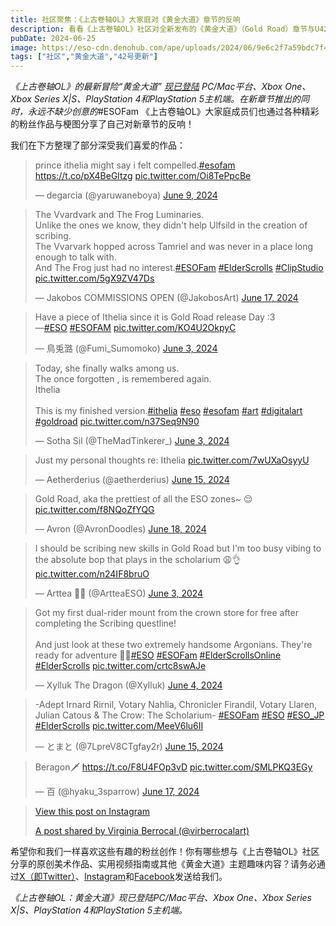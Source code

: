 ```yaml
---
title: 社区聚焦：《上古卷轴OL》大家庭对《黄金大道》章节的反响
description: 看看《上古卷轴OL》社区对全新发布的《黄金大道》（Gold Road）章节与U42基础版游戏更新有何评价。
pubDate: 2024-06-25
image: https://eso-cdn.denohub.com/ape/uploads/2024/06/9e6c2f7a59bdc7f44e8eab0c6b3b03e2.jpg
tags: ["社区","黄金大道","42号更新"]
---
```


_《上古卷轴OL》的最新冒险“黄金大道”_ [_现已登陆_](https://www.elderscrollsonline.com/cn/joinus) _PC/Mac平台、Xbox
One、Xbox Series X|S、PlayStation 4和PlayStation 5主机端。在新章节推出的同时，永远不缺少创意的_#ESOFam
《上古卷轴OL》大家庭成员们也通过各种精彩的粉丝作品与梗图分享了自己对新章节的反响！

我们在下方整理了部分深受我们喜爱的作品：

> prince ithelia might say i felt compelled.[#esofam](https://twitter.com/hashtag/esofam?src=hash&ref_src=twsrc%5Etfw)
> <https://t.co/pX4BeGltzg> [pic.twitter.com/Oi8TePpcBe](https://t.co/Oi8TePpcBe)
>
> — degarcia (@yaruwaneboya)
> [June 9, 2024](https://twitter.com/yaruwaneboya/status/1799772640024109499?ref_src=twsrc%5Etfw)

> The Vvardvark and The Frog Luminaries.\
> Unlike the ones we know, they didn't help Ulfsild in the creation of scribing.\
> The Vvarvark hopped across Tamriel and was never in a place long enough to talk with.\
> And The Frog just had no interest.[#ESOFam](https://twitter.com/hashtag/ESOFam?src=hash&ref_src=twsrc%5Etfw)
> [#ElderScrolls](https://twitter.com/hashtag/ElderScrolls?src=hash&ref_src=twsrc%5Etfw)
> [#ClipStudio](https://twitter.com/hashtag/ClipStudio?src=hash&ref_src=twsrc%5Etfw)
> [pic.twitter.com/5gX9ZV47Ds](https://t.co/5gX9ZV47Ds)
>
> — Jakobos COMMISSIONS OPEN (@JakobosArt)
> [June 17, 2024](https://twitter.com/JakobosArt/status/1802671004029948214?ref_src=twsrc%5Etfw)

> Have a piece of Ithelia since it is Gold Road release Day :3\
> —[#ESO](https://twitter.com/hashtag/ESO?src=hash&ref_src=twsrc%5Etfw)
> [#ESOFAM](https://twitter.com/hashtag/ESOFAM?src=hash&ref_src=twsrc%5Etfw)
> [pic.twitter.com/KO4U2OkpyC](https://t.co/KO4U2OkpyC)
>
> — 鳥兎潞 (@Fumi\_Sumomoko)
> [June 3, 2024](https://twitter.com/Fumi_Sumomoko/status/1797613479731626078?ref_src=twsrc%5Etfw)

> Today, she finally walks among us.\
> The once forgotten , is remembered again.\
> Ithelia\
> \
> This is my finished version.[#ithelia](https://twitter.com/hashtag/ithelia?src=hash&ref_src=twsrc%5Etfw)
> [#eso](https://twitter.com/hashtag/eso?src=hash&ref_src=twsrc%5Etfw)
> [#esofam](https://twitter.com/hashtag/esofam?src=hash&ref_src=twsrc%5Etfw)
> [#art](https://twitter.com/hashtag/art?src=hash&ref_src=twsrc%5Etfw)
> [#digitalart](https://twitter.com/hashtag/digitalart?src=hash&ref_src=twsrc%5Etfw)
> [#goldroad](https://twitter.com/hashtag/goldroad?src=hash&ref_src=twsrc%5Etfw)
> [pic.twitter.com/n37Seq9N90](https://t.co/n37Seq9N90)
>
> — Sotha Sil (@TheMadTinkerer\_)
> [June 3, 2024](https://twitter.com/TheMadTinkerer_/status/1797626135087591776?ref_src=twsrc%5Etfw)

> Just my personal thoughts re: Ithelia [pic.twitter.com/7wUXaOsyyU](https://t.co/7wUXaOsyyU)
>
> — Aetherderius (@aetherderius)
> [June 15, 2024](https://twitter.com/aetherderius/status/1801868070400704989?ref_src=twsrc%5Etfw)

> Gold Road, aka the prettiest of all the ESO zones~ 😌 [pic.twitter.com/f8NQoZfYQG](https://t.co/f8NQoZfYQG)
>
> — Avron (@AvronDoodles)
> [June 18, 2024](https://twitter.com/AvronDoodles/status/1803058296628081026?ref_src=twsrc%5Etfw)

> I should be scribing new skills in Gold Road but I'm too busy vibing to the absolute bop that plays in the scholarium
> 😩👌 [pic.twitter.com/n24IF8bruO](https://t.co/n24IF8bruO)
>
> — Arttea 🌿🍉 (@ArtteaESO)
> [June 3, 2024](https://twitter.com/ArtteaESO/status/1797723216603156490?ref_src=twsrc%5Etfw)

> Got my first dual-rider mount from the crown store for free after completing the Scribing questline!\
> \
> And just look at these two extremely handsome Argonians. They're ready for adventure
> 🦎🦎[#ESO](https://twitter.com/hashtag/ESO?src=hash&ref_src=twsrc%5Etfw)
> [#ESOFam](https://twitter.com/hashtag/ESOFam?src=hash&ref_src=twsrc%5Etfw)
> [#ElderScrollsOnline](https://twitter.com/hashtag/ElderScrollsOnline?src=hash&ref_src=twsrc%5Etfw)
> [#ElderScrolls](https://twitter.com/hashtag/ElderScrolls?src=hash&ref_src=twsrc%5Etfw)
> [pic.twitter.com/crtc8swAJe](https://t.co/crtc8swAJe)
>
> — Xylluk The Dragon (@Xylluk)
> [June 4, 2024](https://twitter.com/Xylluk/status/1798106787993858357?ref_src=twsrc%5Etfw)

> -Adept Irnard Rirnil, Votary Nahlia, Chronicler Firandil, Votary Llaren, Julian Catous & The Crow: The Scholarium-
> [#ESOFam](https://twitter.com/hashtag/ESOFam?src=hash&ref_src=twsrc%5Etfw)
> [#ESO](https://twitter.com/hashtag/ESO?src=hash&ref_src=twsrc%5Etfw)
> [#ESO\_JP](https://twitter.com/hashtag/ESO_JP?src=hash&ref_src=twsrc%5Etfw)
> [#ElderScrolls](https://twitter.com/hashtag/ElderScrolls?src=hash&ref_src=twsrc%5Etfw)
> [pic.twitter.com/MeeV6lu6II](https://t.co/MeeV6lu6II)
>
> — とまと (@7LpreV8CTgfay2r)
> [June 15, 2024](https://twitter.com/7LpreV8CTgfay2r/status/1801947326640197845?ref_src=twsrc%5Etfw)

> Beragon🗡️ <https://t.co/F8U4FOp3vD> [pic.twitter.com/SMLPKQ3EGy](https://t.co/SMLPKQ3EGy)
>
> — 百 (@hyaku\_3sparrow)
> [June 17, 2024](https://twitter.com/hyaku_3sparrow/status/1802750466683756711?ref_src=twsrc%5Etfw)

> [View this post on Instagram](https://www.instagram.com/p/C7UAIM7ioOT/?utm_source=ig_embed&utm_campaign=loading)
>
> [A post shared by Virginia Berrocal (@virberrocalart)](https://www.instagram.com/p/C7UAIM7ioOT/?utm_source=ig_embed&utm_campaign=loading)

希望你和我们一样喜欢这些有趣的粉丝创作！你有哪些想与《上古卷轴OL》社区分享的原创美术作品、实用视频指南或其他《黄金大道》主题趣味内容？请务必通过[X（即Twitter）](https://twitter.com/TESOnline)、[Instagram](https://www.instagram.com/elderscrollsonline/)和[Facebook](https://www.facebook.com/elderscrollsonline)发送给我们。 

_《上古卷轴OL：黄金大道》现已登陆PC/Mac平台、Xbox One、Xbox Series X|S、PlayStation 4和PlayStation 5主机端。_
